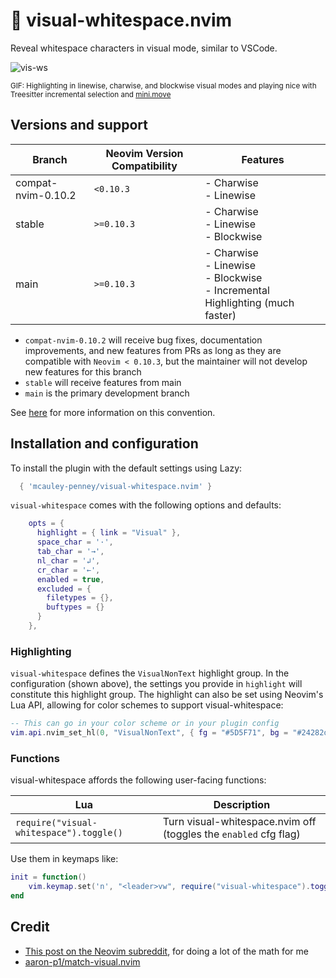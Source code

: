 # 🔎 visual-whitespace.nvim

Reveal whitespace characters in visual mode, similar to VSCode.

![vis-ws](https://github.com/user-attachments/assets/afa17c28-b5e3-4f4e-841c-0952975e7199)

<sub>GIF: Highlighting in linewise, charwise, and blockwise visual modes and playing nice with Treesitter incremental selection and [mini.move](https://github.com/echasnovski/mini.move)</sub>

## Versions and support

| Branch | Neovim Version Compatibility | Features |
|---|---|---|
| compat-nvim-0.10.2 | `<0.10.3` | - Charwise<br>- Linewise |
| stable | `>=0.10.3` | - Charwise<br>- Linewise<br>- Blockwise |
| main | `>=0.10.3` | - Charwise<br>- Linewise<br>- Blockwise<br>- Incremental Highlighting (much faster) |

<!-- TODO: maybe we should say that this will only be supported by the community? I don't even want to develop bug fixes for this. -->
- `compat-nvim-0.10.2` will receive bug fixes, documentation improvements, and new features from PRs as long as they are compatible with `Neovim < 0.10.3`, but the maintainer will not develop new features for this branch
- `stable` will receive features from main
- `main` is the primary development branch

See [here](https://gist.github.com/digitaljhelms/4287848) for more information on this convention.

## Installation and configuration

To install the plugin with the default settings using Lazy:

```lua
  { 'mcauley-penney/visual-whitespace.nvim' }
```

`visual-whitespace` comes with the following options and defaults:

```lua
    opts = {
      highlight = { link = "Visual" },
      space_char = '·',
      tab_char = '→',
      nl_char = '↲',
      cr_char = '←',
      enabled = true,
      excluded = {
        filetypes = {},
        buftypes = {}
      }
    },
```

### Highlighting

`visual-whitespace` defines the `VisualNonText` highlight group. In the configuration (shown above), the settings you provide in `highlight` will constitute this highlight group. The highlight can also be set using Neovim's Lua API, allowing for color schemes to support visual-whitespace:

```lua
-- This can go in your color scheme or in your plugin config
vim.api.nvim_set_hl(0, "VisualNonText", { fg = "#5D5F71", bg = "#24282d"})
```

### Functions
visual-whitespace affords the following user-facing functions:

| Lua                                     | Description                                                      |
| --------------------------------------- | ---------------------------------------------------------------- |
| `require("visual-whitespace").toggle()` | Turn visual-whitespace.nvim off (toggles the `enabled` cfg flag) |

Use them in keymaps like:

```lua
init = function()
    vim.keymap.set('n', "<leader>vw", require("visual-whitespace").toggle, {})
end
```

## Credit

- [This post on the Neovim subreddit](https://www.reddit.com/r/neovim/comments/1b1sv3a/function_to_get_visually_selected_text/), for doing a lot of the math for me
- [aaron-p1/match-visual.nvim](https://github.com/aaron-p1/match-visual.nvim)
